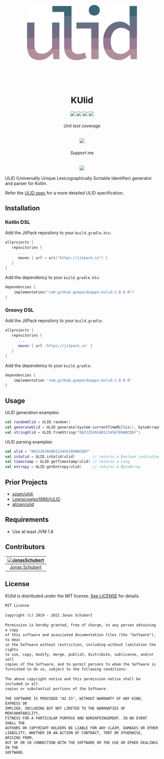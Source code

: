 <h1 align="center">
	<br>
	<br>
	<img width="360" src="logo.png" alt="ulid">
	<br>
	<br>
	<br>
</h1>

<p align="center"><h1 style="text-align: center;">KUlid</h1></p>

<p align="center">
  <a href="https://jitpack.io/#GuepardoApps/KUlid"><img src="https://jitpack.io/v/GuepardoApps/KUlid.svg"/></a>
  <a href="https://opensource.org/licenses/MIT"><img src="https://img.shields.io/badge/License-MIT-blue.svg"/></a>
  <a href="http://makeapullrequest.com"><img src="https://img.shields.io/badge/PRs-welcome-brightgreen.svg"/></a>
  <a href="https://github.com/JonasSchubert/kulid/"><img src="https://img.shields.io/github/stars/JonasSchubert/kulid.svg"/></a>
</p>

<p align="center"><h6 style="text-align: center;">Unit test coverage</h6></p>

<p align="center">
  <a href="./test"><img src="https://img.shields.io/badge/coverage-100%25-green.svg"/></a>
</p>

<p align="center"><h6 style="text-align: center;">Support me</h6></p>

<p align="center">
  <a href="https://www.paypal.me/GuepardoApps"><img src="https://img.shields.io/badge/paypal-support-blue.svg"/></a>
</p>

ULID (Universally Unique Lexicographically Sortable Identifier) generator and parser for Kotlin.

Refer the [ULID spec](https://github.com/ulid/spec) for a more detailed ULID specification.

## Installation

### Kotlin DSL

Add the JitPack repository to your `build.gradle.kts`:

```kotlin
allprojects {
   repositories {
      ...
      maven { url = uri("https://jitpack.io") }
   }
}
```

Add the dependency to your `build.gradle.kts`:

```kotlin
dependencies {
    implementation("com.github.guepardoapps:kulid:2.0.0.0")
}
```

### Groovy DSL

Add the JitPack repository to your `build.gradle`:

```groovy
allprojects {
   repositories {
      ...
      maven { url 'https://jitpack.io' }
   }
}
```

Add the dependency to your `build.gradle`:

```groovy
dependencies {
    implementation 'com.github.guepardoapps:kulid:2.0.0.0'
}
```

## Usage

ULID generation examples:

```kotlin
val randomUlid = ULID.random()
val generateUlid = ULID.generate(System.currentTimeMillis(), byteArrayOf(0x0, 0x1, 0x2, 0x3, 0x4, 0x5, 0x6, 0x7, 0x8, 0x9))
val stringUlid = ULID.fromString("003JZ9J6G80123456789ABCDEF")
```

ULID parsing examples:

```kotlin
val ulid = "003JZ9J6G80123456789ABCDEF"
val isValid = ULID.isValid(ulid)        // returns a Boolean indicating if the ULID is valid
val timestamp = ULID.getTimestamp(ulid) // returns a Long
val entropy = ULID.getEntropy(ulid)     // returns a ByteArray
```

## Prior Projects

- [azam/ulidj](https://github.com/azam/ulidj)
- [Lewiscowles1986/jULID](https://github.com/Lewiscowles1986/jULID)
- [alizain/ulid](https://github.com/alizain/ulid)

## Requirements

- Use at least JVM 1.8

## Contributors

| [<img alt="JonasSchubert" src="https://avatars0.githubusercontent.com/u/21952813?v=4&s=117" width="117"/>](https://github.com/JonasSchubert) |
| :---------------------------------------------------------------------------------------------------------------------------------------: |
| [Jonas Schubert](https://github.com/JonasSchubert) |

## License

KUlid is distributed under the MIT license. [See LICENSE](LICENSE.md) for details.

```
MIT License

Copyright (c) 2019 - 2021 Jonas Schubert

Permission is hereby granted, free of charge, to any person obtaining a copy
of this software and associated documentation files (the "Software"), to deal
in the Software without restriction, including without limitation the rights
to use, copy, modify, merge, publish, distribute, sublicense, and/or sell
copies of the Software, and to permit persons to whom the Software is
furnished to do so, subject to the following conditions:

The above copyright notice and this permission notice shall be included in all
copies or substantial portions of the Software.

THE SOFTWARE IS PROVIDED "AS IS", WITHOUT WARRANTY OF ANY KIND, EXPRESS OR
IMPLIED, INCLUDING BUT NOT LIMITED TO THE WARRANTIES OF MERCHANTABILITY,
FITNESS FOR A PARTICULAR PURPOSE AND NONINFRINGEMENT. IN NO EVENT SHALL THE
AUTHORS OR COPYRIGHT HOLDERS BE LIABLE FOR ANY CLAIM, DAMAGES OR OTHER
LIABILITY, WHETHER IN AN ACTION OF CONTRACT, TORT OR OTHERWISE, ARISING FROM,
OUT OF OR IN CONNECTION WITH THE SOFTWARE OR THE USE OR OTHER DEALINGS IN THE
SOFTWARE.
```
